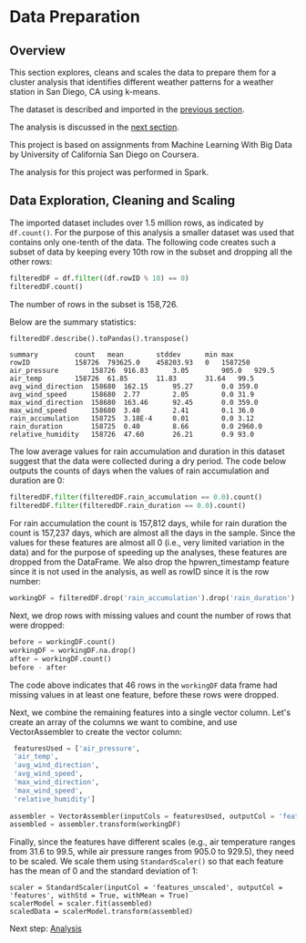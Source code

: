 # Data Preparation

## Overview

This section explores, cleans and scales the data to prepare them for a cluster analysis that identifies different weather patterns for a weather station in San Diego, CA using k-means. 

The dataset is described and imported in the [previous section](https://eagronin.github.io/weather-clustering-spark-acquire/).

The analysis is discussed in the [next section](https://eagronin.github.io/weather-clustering-spark-analyze/).

This project is based on assignments from Machine Learning With Big Data by University of California San Diego on Coursera.

The analysis for this project was performed in Spark.

## Data Exploration, Cleaning and Scaling

The imported dataset includes over 1.5 million rows, as indicated by `df.count()`.  For the purpose of this analysis a smaller dataset was used that contains only one-tenth of the data.  The following code creates such a subset of data by keeping every 10th row in the subset and dropping all the other rows:

```python
filteredDF = df.filter((df.rowID % 10) == 0)
filteredDF.count()
```

The number of rows in the subset is 158,726.

Below are the summary statistics: 

```python
filteredDF.describe().toPandas().transpose()
```

```
summary			count	mean		stddev		min	max
rowID			158726	793625.0	458203.93	0	1587250
air_pressure		158726	916.83		3.05		905.0	929.5
air_temp		158726	61.85		11.83		31.64	99.5
avg_wind_direction	158680	162.15		95.27		0.0	359.0
avg_wind_speed		158680	2.77		2.05		0.0	31.9
max_wind_direction	158680	163.46		92.45		0.0	359.0
max_wind_speed		158680	3.40		2.41		0.1	36.0
rain_accumulation	158725	3.18E-4		0.01		0.0	3.12
rain_duration		158725	0.40		8.66		0.0	2960.0
relative_humidity	158726	47.60		26.21		0.9	93.0
```

The low average values for rain accumulation and duration in this dataset suggest that the data were collected during a dry period. The code below outputs the counts of days when the values of rain accumulation and duration are 0:

```python
filteredDF.filter(filteredDF.rain_accumulation == 0.0).count()
filteredDF.filter(filteredDF.rain_duration == 0.0).count()
```

For rain accumulation the count is 157,812 days, while for rain duration the count is 157,237 days, which are almost all the days in the sample.  Since the values for these features are almost all 0 (i.e., very limited variation in the data) and for the purpose of speeding up the analyses, these  features are dropped from the DataFrame. We also drop the hpwren_timestamp feature since it is not used in the analysis, as well as rowID since it is the row number:

```python
workingDF = filteredDF.drop('rain_accumulation').drop('rain_duration').drop('hpwren_timestamp').drop('rowID')
```

Next, we drop rows with missing values and count the number of rows that were dropped:

```python
before = workingDF.count()
workingDF = workingDF.na.drop()
after = workingDF.count()
before - after
```

The code above indicates that 46 rows in the `workingDF` data frame had missing values in at least one feature, before these rows were dropped.  

Next, we combine the remaining features into a single vector column. Let's create an array of the columns we want to combine, and use VectorAssembler to create the vector column:

```python
 featuresUsed = ['air_pressure',
 'air_temp',
 'avg_wind_direction',
 'avg_wind_speed',
 'max_wind_direction',
 'max_wind_speed',
 'relative_humidity']
 
assembler = VectorAssembler(inputCols = featuresUsed, outputCol = 'features_unscaled')
assembled = assembler.transform(workingDF)
```

Finally, since the features have different scales (e.g., air temperature ranges from 31.6 to 99.5, while air pressure ranges from 905.0 to 929.5), they need to be scaled. We scale them using `StandardScaler()` so that each feature has the mean of 0 and the standard deviation of 1:

```
scaler = StandardScaler(inputCol = 'features_unscaled', outputCol = 'features', withStd = True, withMean = True)
scalerModel = scaler.fit(assembled)
scaledData = scalerModel.transform(assembled)
```

Next step: [Analysis](https://eagronin.github.io/weather-clustering-spark-analyze/)
